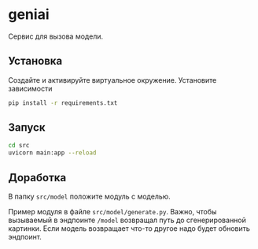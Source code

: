 # geniai

Сервис для вызова модели.

## Установка

Создайте и активируйте виртуальное окружение. Установите зависимости

```bash
pip install -r requirements.txt
```

## Запуск

```bash
cd src
uvicorn main:app --reload
```

## Доработка

В папку `src/model` положите модуль с моделью.

Пример модуля в файле `src/model/generate.py`. Важно, чтобы вызываемый в эндпоинте `/model` возвращал путь до сгенерированной картинки. Если модель возвращает что-то другое надо будет обновить эндпоинт.